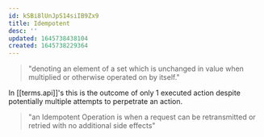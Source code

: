 ```yaml
---
id: kSBi8lUnJpS14siIB9Zx9
title: Idempotent
desc: ''
updated: 1645738438104
created: 1645738229364
---
```


> "denoting an element of a set which is unchanged in value when multiplied or otherwise operated on by itself."

In [[terms.api]]'s this is the outcome of only 1 executed action despite potentially multiple attempts to perpetrate an action.

> "an Idempotent Operation is when a request can be retransmitted or retried with no additional side effects"
